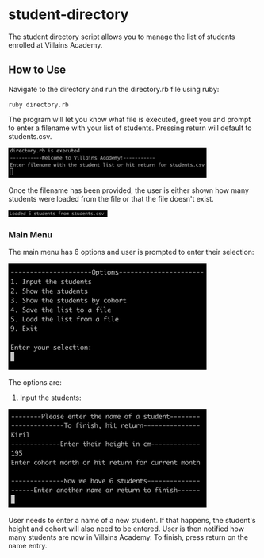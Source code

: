# student-directory

The student directory script allows you to manage the list of students enrolled at Villains Academy.

## How to Use ##

Navigate to the directory and run the directory.rb file using ruby:
```shell
ruby directory.rb
```

The program will let you know what file is executed, greet you and prompt to enter a filename with your list of students. Pressing return will default to students.csv.

<p align="left">
  <img src="./images/greeting.png" width="400">
</p>

Once the filename has been provided, the user is either shown how many students were loaded from the file or that the file doesn't exist.

<p align="left">
  <img src="./images/students_loaded.png" width="200">
</p>

### Main Menu ###

The main menu has 6 options and user is prompted to enter their selection:

<p align="left">
  <img src="./images/Menu.png" width="400">
</p>

The options are:

1. Input the students:

<p align="left">
  <img src="./images/1.png" width="400">
</p>

User needs to enter a name of a new student. If that happens, the student's height and cohort will also need to be entered. User is then notified how many students are now in Villains Academy. To finish, press return on the name entry.

